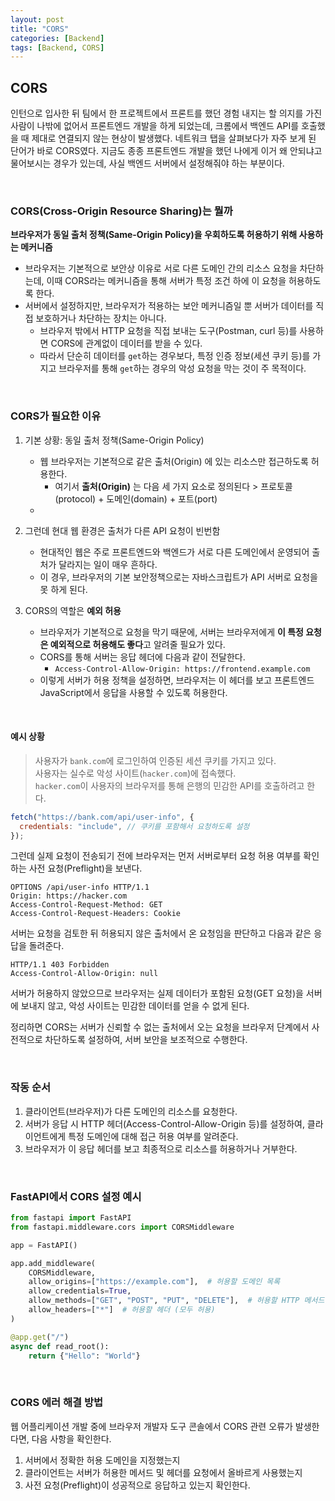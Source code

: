```yaml
---
layout: post
title: "CORS"
categories: [Backend]
tags: [Backend, CORS]
---
```


## CORS

인턴으로 입사한 뒤 팀에서 한 프로젝트에서 프론트를 했던 경험 내지는 할 의지를 가진 사람이 나밖에 없어서 프론트엔드 개발을 하게 되었는데, 크롬에서 백엔드 API를 호출했을 때 제대로 연결되지 않는 현상이 발생했다. 네트워크 탭을 살펴보다가 자주 보게 된 단어가 바로 CORS였다.
지금도 종종 프론트엔드 개발을 했던 나에게 이거 왜 안되냐고 물어보시는 경우가 있는데, 사실 백엔드 서버에서 설정해줘야 하는 부분이다.

<br>

### CORS(Cross-Origin Resource Sharing)는 뭘까


**브라우저가 동일 출처 정책(Same-Origin Policy)을 우회하도록 허용하기 위해 사용하는 메커니즘**

- 브라우저는 기본적으로 보안상 이유로 서로 다른 도메인 간의 리소스 요청을 차단하는데, 이때 CORS라는 메커니즘을 통해 서버가 특정 조건 하에 이 요청을 허용하도록 한다.
- 서버에서 설정하지만, 브라우저가 적용하는 보안 메커니즘일 뿐 서버가 데이터를 직접 보호하거나 차단하는 장치는 아니다.
    - 브라우저 밖에서 HTTP 요청을 직접 보내는 도구(Postman, curl 등)를 사용하면 CORS에 관계없이 데이터를 받을 수 있다.
    - 따라서 단순히 데이터를 `get`하는 경우보다, 특정 인증 정보(세션 쿠키 등)를 가지고 브라우저를 통해 `get`하는 경우의 악성 요청을 막는 것이 주 목적이다.

<br>

### CORS가 필요한 이유

1. 기본 상황: 동일 출처 정책(Same-Origin Policy)
    - 웹 브라우저는 기본적으로 같은 출처(Origin) 에 있는 리소스만 접근하도록 허용한다.
        - 여기서 **출처(Origin)** 는 다음 세 가지 요소로 정의된다 > 프로토콜(protocol) + 도메인(domain) + 포트(port)
    - 

2. 그런데 현대 웹 환경은 출처가 다른 API 요청이 빈번함
    - 현대적인 웹은 주로 프론트엔드와 백엔드가 서로 다른 도메인에서 운영되어 출처가 달라지는 일이 매우 흔하다. 
    - 이 경우, 브라우저의 기본 보안정책으로는 자바스크립트가 API 서버로 요청을 못 하게 된다.

3. CORS의 역할은 **예외 허용**
    - 브라우저가 기본적으로 요청을 막기 때문에, 서버는 브라우저에게 **이 특정 요청은 예외적으로 허용해도 좋다**고 알려줄 필요가 있다.
    - CORS를 통해 서버는 응답 헤더에 다음과 같이 전달한다.
        - `Access-Control-Allow-Origin: https://frontend.example.com`
    - 이렇게 서버가 허용 정책을 설정하면, 브라우저는 이 헤더를 보고 프론트엔드 JavaScript에서 응답을 사용할 수 있도록 허용한다.


<br>

#### 예시 상황

> 사용자가 `bank.com`에 로그인하여 인증된 세션 쿠키를 가지고 있다.  
> 사용자는 실수로 악성 사이트(`hacker.com`)에 접속했다.  
> `hacker.com`이 사용자의 브라우저를 통해 은행의 민감한 API를 호출하려고 한다.


```javascript
fetch("https://bank.com/api/user-info", {
  credentials: "include", // 쿠키를 포함해서 요청하도록 설정
});
```

그런데 실제 요청이 전송되기 전에 브라우저는 먼저 서버로부터 요청 허용 여부를 확인하는 사전 요청(Preflight)을 보낸다.

```http
OPTIONS /api/user-info HTTP/1.1
Origin: https://hacker.com
Access-Control-Request-Method: GET
Access-Control-Request-Headers: Cookie
```

서버는 요청을 검토한 뒤 허용되지 않은 출처에서 온 요청임을 판단하고 다음과 같은 응답을 돌려준다.

```http
HTTP/1.1 403 Forbidden
Access-Control-Allow-Origin: null
```

서버가 허용하지 않았으므로 브라우저는 실제 데이터가 포함된 요청(GET 요청)을 서버에 보내지 않고, 악성 사이트는 민감한 데이터를 얻을 수 없게 된다.

정리하면 CORS는 서버가 신뢰할 수 없는 출처에서 오는 요청을 브라우저 단계에서 사전적으로 차단하도록 설정하여, 서버 보안을 보조적으로 수행한다.


<br>

### 작동 순서

1. 클라이언트(브라우저)가 다른 도메인의 리소스를 요청한다.
2. 서버가 응답 시 HTTP 헤더(Access-Control-Allow-Origin 등)를 설정하여, 클라이언트에게 특정 도메인에 대해 접근 허용 여부를 알려준다.
3. 브라우저가 이 응답 헤더를 보고 최종적으로 리소스를 허용하거나 거부한다.

<br>

### FastAPI에서 CORS 설정 예시

```python
from fastapi import FastAPI
from fastapi.middleware.cors import CORSMiddleware

app = FastAPI()

app.add_middleware(
    CORSMiddleware,
    allow_origins=["https://example.com"],  # 허용할 도메인 목록
    allow_credentials=True,
    allow_methods=["GET", "POST", "PUT", "DELETE"],  # 허용할 HTTP 메서드
    allow_headers=["*"]  # 허용할 헤더 (모두 허용)
)

@app.get("/")
async def read_root():
    return {"Hello": "World"}
```

<br>

### CORS 에러 해결 방법

웹 어플리케이션 개발 중에 브라우저 개발자 도구 콘솔에서 CORS 관련 오류가 발생한다면, 다음 사항을 확인한다.

1. 서버에서 정확한 허용 도메인을 지정했는지
2. 클라이언트는 서버가 허용한 메서드 및 헤더를 요청에서 올바르게 사용했는지
3. 사전 요청(Preflight)이 성공적으로 응답하고 있는지 확인한다.

<br>